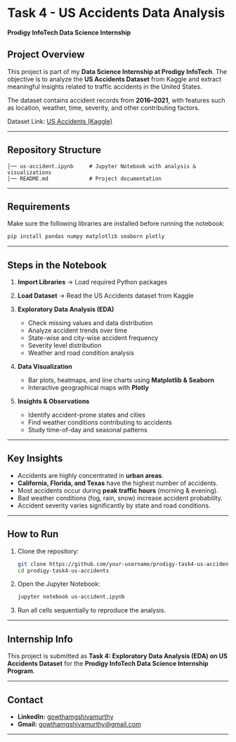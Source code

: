 #  Task 4 - US Accidents Data Analysis

**Prodigy InfoTech Data Science Internship**

##  Project Overview

This project is part of my **Data Science Internship at Prodigy InfoTech**.
The objective is to analyze the **US Accidents Dataset** from Kaggle and extract meaningful insights related to traffic accidents in the United States.

The dataset contains accident records from **2016–2021**, with features such as location, weather, time, severity, and other contributing factors.

 Dataset Link: [US Accidents (Kaggle)](https://www.kaggle.com/datasets/sobhanmoosavi/us-accidents)

---

##  Repository Structure

```
│── us-accident.ipynb     # Jupyter Notebook with analysis & visualizations  
│── README.md             # Project documentation  
```

---

##  Requirements

Make sure the following libraries are installed before running the notebook:

```bash
pip install pandas numpy matplotlib seaborn plotly
```

---

##  Steps in the Notebook

1. **Import Libraries** → Load required Python packages
2. **Load Dataset** → Read the US Accidents dataset from Kaggle
3. **Exploratory Data Analysis (EDA)**

   * Check missing values and data distribution
   * Analyze accident trends over time
   * State-wise and city-wise accident frequency
   * Severity level distribution
   * Weather and road condition analysis
4. **Data Visualization**

   * Bar plots, heatmaps, and line charts using **Matplotlib & Seaborn**
   * Interactive geographical maps with **Plotly**
5. **Insights & Observations**

   * Identify accident-prone states and cities
   * Find weather conditions contributing to accidents
   * Study time-of-day and seasonal patterns

---

##  Key Insights

* Accidents are highly concentrated in **urban areas**.
* **California, Florida, and Texas** have the highest number of accidents.
* Most accidents occur during **peak traffic hours** (morning & evening).
* Bad weather conditions (fog, rain, snow) increase accident probability.
* Accident severity varies significantly by state and road conditions.

---

##  How to Run

1. Clone the repository:

   ```bash
   git clone https://github.com/your-username/prodigy-task4-us-accidents.git
   cd prodigy-task4-us-accidents
   ```
2. Open the Jupyter Notebook:

   ```bash
   jupyter notebook us-accident.ipynb
   ```
3. Run all cells sequentially to reproduce the analysis.

---

##  Internship Info

This project is submitted as **Task 4: Exploratory Data Analysis (EDA) on US Accidents Dataset** for the **Prodigy InfoTech Data Science Internship Program**.

---

##  Contact

* **LinkedIn:** [gowthamgshivamurthy](https://www.linkedin.com/in/gowthamgshivamurthy)
* **Gmail:** [gowthamgshivamurthy@gmail.com](mailto:gowthamgshivamurthy@gmail.com)

---
